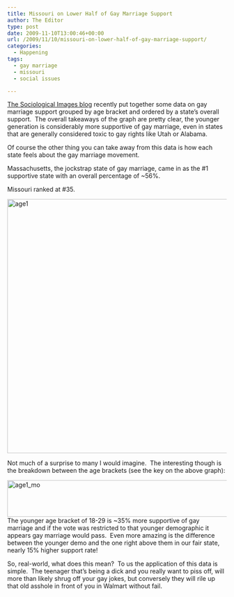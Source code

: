 ```yaml
---
title: Missouri on Lower Half of Gay Marriage Support
author: The Editor
type: post
date: 2009-11-10T13:00:46+00:00
url: /2009/11/10/missouri-on-lower-half-of-gay-marriage-support/
categories:
  - Happening
tags:
  - gay marriage
  - missouri
  - social issues

---
```

<a href="http://contexts.org/socimages/2009/11/05/support-for-same-sex-marriage-by-age-and-state/" target="_blank">The Sociological Images blog</a> recently put together some data on gay marriage support grouped by age bracket and ordered by a state&#8217;s overall support.  The overall takeaways of the graph are pretty clear, the younger generation is considerably more supportive of gay marriage, even in states that are generally considered toxic to gay rights like Utah or Alabama.

Of course the other thing you can take away from this data is how each state feels about the gay marriage movement.

Massachusetts, the jockstrap state of gay marriage, came in as the #1 supportive state with an overall percentage of ~56%.

Missouri ranked at #35.

[<img class="aligncenter size-full wp-image-2234" title="age1" src="http://punchingkitty.com/wp-content/uploads/2009/11/age1.jpg" alt="age1" width="600" height="583" srcset="http://media.punchingkitty.com/wordpress/2009/11/age1.jpg 600w, http://media.punchingkitty.com/wordpress/2009/11/age1-300x291.jpg 300w" sizes="(max-width: 600px) 100vw, 600px" />][1]

Not much of a surprise to many I would imagine.  The interesting though is the breakdown between the age brackets (see the key on the above graph):

[<img class="aligncenter size-full wp-image-2235" title="age1_mo" src="http://punchingkitty.com/wp-content/uploads/2009/11/age1_mo.jpg" alt="age1_mo" width="600" height="84" srcset="http://media.punchingkitty.com/wordpress/2009/11/age1_mo.jpg 600w, http://media.punchingkitty.com/wordpress/2009/11/age1_mo-300x42.jpg 300w" sizes="(max-width: 600px) 100vw, 600px" />][2]The younger age bracket of 18-29 is ~35% more supportive of gay marriage and if the vote was restricted to that younger demographic it appears gay marriage would pass.  Even more amazing is the difference between the younger demo and the one right above them in our fair state, nearly 15% higher support rate!

So, real-world, what does this mean?  To us the application of this data is simple.  The teenager that&#8217;s being a dick and you really want to piss off, will more than likely shrug off your gay jokes, but conversely they will rile up that old asshole in front of you in Walmart without fail.

 [1]: http://punchingkitty.com/wp-content/uploads/2009/11/age1.jpg
 [2]: http://punchingkitty.com/wp-content/uploads/2009/11/age1_mo.jpg